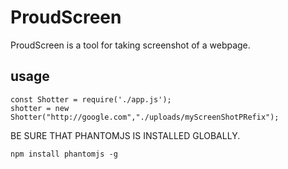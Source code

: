 # ProudScreen

ProudScreen is a tool for taking screenshot of a webpage.

## usage
```
const Shotter = require('./app.js');
shotter = new Shotter("http://google.com","./uploads/myScreenShotPRefix");
```

BE SURE THAT PHANTOMJS IS INSTALLED GLOBALLY.
```
npm install phantomjs -g
```